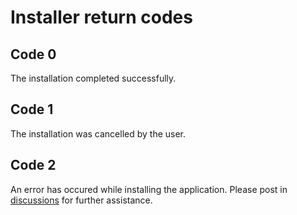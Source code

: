 # Installer return codes
## Code 0
The installation completed successfully.
    
## Code 1
The installation was cancelled by the user.

## Code 2
An error has occured while installing the application. Please post in [discussions](https://github.com/infinitepower18/WSA-Sideloader/discussions) for further assistance.
